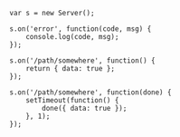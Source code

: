 

    var s = new Server();

    s.on('error', function(code, msg) {
        console.log(code, msg);
    });

    s.on('/path/somewhere', function() {
        return { data: true };
    });

    s.on('/path/somewhere', function(done) {
        setTimeout(function() {
            done({ data: true });
        }, 1);
    });